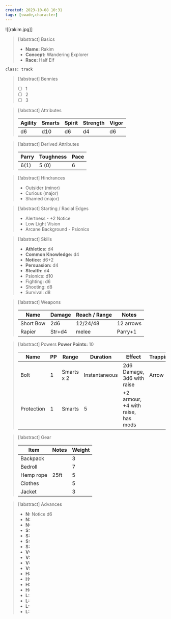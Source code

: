 ```yaml
---
created: 2023-10-08 10:31
tags: [swade,character]
---
```

![[rakim.jpg]]

>[!abstract] Basics
>
> - **Name:** Rakim
> - **Concept:** Wandering Explorer
> - **Race:** Half Elf

`class: track`
> [!abstract] Bennies
> - [ ] 1
> - [ ] 2
> - [ ] 3

>[!abstract] Attributes
>
> | Agility | Smarts | Spirit | Strength | Vigor |
> |-|-|-|-|-|
> | d6 | d10 | d6 | d4 | d6 |

> [!abstract] Derived Attributes
> 
> | Parry | Toughness | Pace |
> |-|-|-|
> | 6(1) | 5 (0) | 6 |

> [!abstract] Hindrances
> - Outsider (minor)
> - Curious (major)
> - Shamed (major)

> [!abstract] Starting / Racial Edges
> - Alertness - +2 Notice
> - Low Light Vision
> - Arcane Background - Psionics

> [!abstract] Skills
> - **Athletics:** d4
> - **Common Knowledge:** d4
> - **Notice:** d6+2
> - **Persuasion:** d4
> - **Stealth:** d4
> - Psionics: d10
> - Fighting: d6
> - Shooting: d8
> - Survival: d8

> [!abstract] Weapons
> 
> | Name | Damage | Reach / Range | Notes |
> |-|-|-|-|
> | Short Bow | 2d6 | 12/24/48 | 12 arrows |
> | Rapier | Str+d4 | melee | Parry+1 | 

> [!abstract] Powers
> **Power Points:** 10
> 
> | Name | PP | Range | Duration | Effect | Trappings |
> |-|-|-|-|-|-|
> | Bolt | 1 | Smarts x 2 | Instantaneous |  2d6 Damage, 3d6 with raise | Arrow |
> | Protection | 1 | Smarts | 5 |  +2 armour, +4 with raise, has mods | |

> [!abstract] Gear
> 
> | Item | Notes | Weight |
> |-|-|-|
> | Backpack | | 3 |
> | Bedroll |  | 7 |
> | Hemp rope | 25ft | 5 |
> | Clothes |  | 5 |
> | Jacket | | 3 |

> [!abstract] Advances
> - **N:** Notice d6
> - **N:** 
> - **N:** 
> - **S:** 
> - **S:** 
> - **S:** 
> - **S:** 
> - **V:** 
> - **V:** 
> - **V:** 
> - **V:** 
> - **H:** 
> - **H:** 
> - **H:** 
> - **H:** 
> - **L:** 
> - **L:** 
> - **L:** 
> - **L:** 